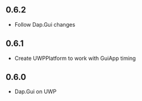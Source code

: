 ## 0.6.2
* Follow Dap.Gui changes

## 0.6.1
* Create UWPPlatform to work with GuiApp timing

## 0.6.0
* Dap.Gui on UWP